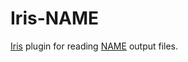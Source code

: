 # Iris-NAME

[Iris] plugin for reading [NAME] output files.


[Iris]: https://scitools-iris.readthedocs.io/en/stable/index.html
[NAME]: https://code.metoffice.gov.uk/trac/name
